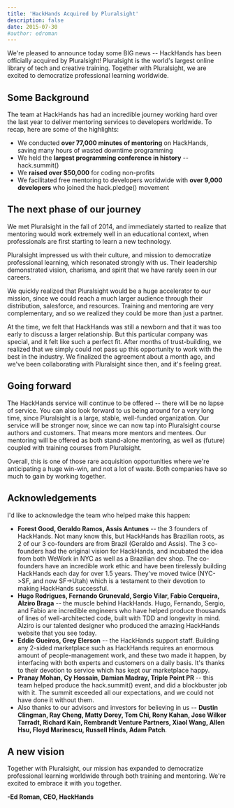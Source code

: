 ```yaml
---
title: 'HackHands Acquired by Pluralsight'
description: false
date: 2015-07-30
#author: edroman
---
```


We're pleased to announce today some BIG news -- HackHands has been officially acquired by Pluralsight!  Pluralsight is the world's largest online library of tech and creative training.  Together with Pluralsight, we are excited to democratize professional learning worldwide.


## Some Background
The team at HackHands has had an incredible journey working hard over the last year to deliver mentoring services to developers worldwide. To recap, here are some of the highlights:

- We conducted **over 77,000 minutes of mentoring** on HackHands, saving many hours of wasted downtime programming
- We held the **largest programming conference in history** -- hack.summit()
- We **raised over $50,000** for coding non-profits
- We facilitated free mentoring to developers worldwide with **over 9,000 developers** who joined the hack.pledge() movement

## The next phase of our journey
We met Pluralsight in the fall of 2014, and immediately started to realize that mentoring would work extremely well in an educational context, when professionals are first starting to learn a new technology.

Pluralsight impressed us with their culture, and mission to democratize professional learning, which resonated strongly with us. Their leadership demonstrated vision, charisma, and spirit that we have rarely seen in our careers.

We quickly realized that Pluralsight would be a huge accelerator to our mission, since we could reach a much larger audience through their distribution, salesforce, and resources.  Training and mentoring are very complementary, and so we realized they could be more than just a partner.

At the time, we felt that HackHands was still a newborn and that it was too early to discuss a larger relationship. But this particular company was special, and it felt like such a perfect fit. After months of trust-building, we realized that we simply could not pass up this opportunity to work with the best in the industry.  We finalized the agreement about a month ago, and we've been collaborating with Pluralsight since then, and it's feeling great.

## Going forward
The HackHands service will continue to be offered -- there will be no lapse of service. You can also look forward to us being around for a very long time, since Pluralsight is a large, stable, well-funded organization.  Our service will be stronger now, since we can now tap into Pluralsight course authors and customers. That means more mentors and mentees.  Our mentoring will be offered as both stand-alone mentoring, as well as (future) coupled with training courses from Pluralsight.

Overall, this is one of those rare acquisition opportunities where we're anticipating a huge win-win, and not a lot of waste. Both companies have so much to gain by working together.

## Acknowledgements
I'd like to acknowledge the team who helped make this happen:

- **Forest Good, Geraldo Ramos, Assis Antunes** -- the 3 founders of HackHands. Not many know this, but HackHands has Brazilian roots, as 2 of our 3 co-founders are from Brazil (Geraldo and Assis). The 3 co-founders had the original vision for HackHands, and incubated the idea from both WeWork in NYC as well as a Brazilian dev shop. The co-founders have an incredible work ethic and have been tirelessly building HackHands each day for over 1.5 years. They've moved twice (NYC->SF, and now SF->Utah) which is a testament to their devotion to making HackHands successful.
- **Hugo Rodrigues, Fernando Grunevald, Sergio Vilar, Fabio Cerqueira, Alziro Braga** -- the muscle behind HackHands. Hugo, Fernando, Sergio, and Fabio are incredible engineers who have helped produce thousands of lines of well-architected code, built with TDD and longevity in mind. Alziro is our talented designer who produced the amazing HackHands website that you see today.
- **Eddie Gueiros, Grey Elerson** -- the HackHands support staff. Building any 2-sided marketplace such as HackHands requires an enormous amount of people-management work, and these two made it happen, by interfacing with both experts and customers on a daily basis. It's thanks to their devotion to service which has kept our marketplace happy.
- **Pranay Mohan, Cy Hossain, Damian Madray, Triple Point PR** -- this team helped produce the hack.summit() event, and did a blockbuster job with it. The summit exceeded all our expectations, and we could not have done it without them.
- Also thanks to our advisors and investors for believing in us -- **Dustin Clingman, Ray Cheng, Matty Dorey, Tom Chi, Rony Kahan, Jose Wilker Tarradt, Richard Kain, Rembrandt Venture Partners, Xiaol Wang, Allen Hsu, Floyd Marinescu, Russell Hinds, Adam Patch**.

## A new vision
Together with Pluralsight, our mission has expanded to democratize professional learning worldwide through both training and mentoring. We're excited to embrace it with you together.


**-Ed Roman, CEO, HackHands**